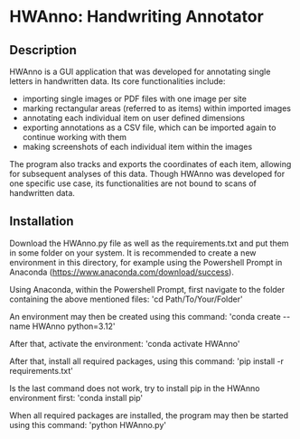 # HWAnno: Handwriting Annotator

## Description
HWAnno is a GUI application that was developed for annotating single letters in handwritten data. Its core functionalities include:

- importing single images or PDF files with one image per site
- marking rectangular areas (referred to as items) within imported images
- annotating each individual item on user defined dimensions
- exporting annotations as a CSV file, which can be imported again to continue working with them
- making screenshots of each individual item within the images

The program also tracks and exports the coordinates of each item, allowing for subsequent analyses of this data. Though HWAnno was developed for one specific use case, its functionalities are not bound to scans of handwritten data.


## Installation
Download the HWAnno.py file as well as the requirements.txt and put them in some folder on your system. It is recommended to create a new environment in this directory, for example using the Powershell Prompt in Anaconda (https://www.anaconda.com/download/success).

Using Anaconda, within the Powershell Prompt, first navigate to the folder containing the above mentioned files: 'cd Path/To/Your/Folder'

An environment may then be created using this command: 'conda create --name HWAnno python=3.12'

After that, activate the environment: 'conda activate HWAnno'

After that, install all required packages, using this command: 'pip install -r requirements.txt'

Is the last command does not work, try to install pip in the HWAnno environment first: 'conda install pip'

When all required packages are installed, the program may then be started using this command: 'python HWAnno.py'
